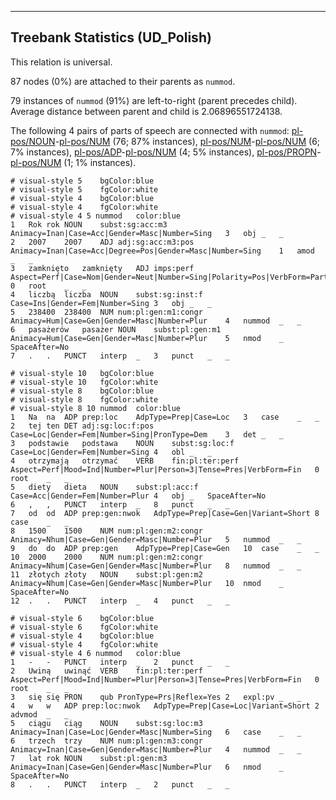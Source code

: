 

--------------------------------------------------------------------------------

## Treebank Statistics (UD_Polish)

This relation is universal.

87 nodes (0%) are attached to their parents as `nummod`.

79 instances of `nummod` (91%) are left-to-right (parent precedes child).
Average distance between parent and child is 2.06896551724138.

The following 4 pairs of parts of speech are connected with `nummod`: [pl-pos/NOUN]()-[pl-pos/NUM]() (76; 87% instances), [pl-pos/NUM]()-[pl-pos/NUM]() (6; 7% instances), [pl-pos/ADP]()-[pl-pos/NUM]() (4; 5% instances), [pl-pos/PROPN]()-[pl-pos/NUM]() (1; 1% instances).


~~~ conllu
# visual-style 5	bgColor:blue
# visual-style 5	fgColor:white
# visual-style 4	bgColor:blue
# visual-style 4	fgColor:white
# visual-style 4 5 nummod	color:blue
1	Rok	rok	NOUN	subst:sg:acc:m3	Animacy=Inan|Case=Acc|Gender=Masc|Number=Sing	3	obj	_	_
2	2007	2007	ADJ	adj:sg:acc:m3:pos	Animacy=Inan|Case=Acc|Degree=Pos|Gender=Masc|Number=Sing	1	amod	_	_
3	zamknięto	zamknięty	ADJ	imps:perf	Aspect=Perf|Case=Nom|Gender=Neut|Number=Sing|Polarity=Pos|VerbForm=Part|Voice=Pass	0	root	_	_
4	liczbą	liczba	NOUN	subst:sg:inst:f	Case=Ins|Gender=Fem|Number=Sing	3	obj	_	_
5	238400	238400	NUM	num:pl:gen:m1:congr	Animacy=Hum|Case=Gen|Gender=Masc|Number=Plur	4	nummod	_	_
6	pasażerów	pasażer	NOUN	subst:pl:gen:m1	Animacy=Hum|Case=Gen|Gender=Masc|Number=Plur	5	nmod	_	SpaceAfter=No
7	.	.	PUNCT	interp	_	3	punct	_	_

~~~


~~~ conllu
# visual-style 10	bgColor:blue
# visual-style 10	fgColor:white
# visual-style 8	bgColor:blue
# visual-style 8	fgColor:white
# visual-style 8 10 nummod	color:blue
1	Na	na	ADP	prep:loc	AdpType=Prep|Case=Loc	3	case	_	_
2	tej	ten	DET	adj:sg:loc:f:pos	Case=Loc|Gender=Fem|Number=Sing|PronType=Dem	3	det	_	_
3	podstawie	podstawa	NOUN	subst:sg:loc:f	Case=Loc|Gender=Fem|Number=Sing	4	obl	_	_
4	otrzymają	otrzymać	VERB	fin:pl:ter:perf	Aspect=Perf|Mood=Ind|Number=Plur|Person=3|Tense=Pres|VerbForm=Fin	0	root	_	_
5	diety	dieta	NOUN	subst:pl:acc:f	Case=Acc|Gender=Fem|Number=Plur	4	obj	_	SpaceAfter=No
6	,	,	PUNCT	interp	_	8	punct	_	_
7	od	od	ADP	prep:gen:nwok	AdpType=Prep|Case=Gen|Variant=Short	8	case	_	_
8	1500	1500	NUM	num:pl:gen:m2:congr	Animacy=Nhum|Case=Gen|Gender=Masc|Number=Plur	5	nummod	_	_
9	do	do	ADP	prep:gen	AdpType=Prep|Case=Gen	10	case	_	_
10	2000	2000	NUM	num:pl:gen:m2:congr	Animacy=Nhum|Case=Gen|Gender=Masc|Number=Plur	8	nummod	_	_
11	złotych	złoty	NOUN	subst:pl:gen:m2	Animacy=Nhum|Case=Gen|Gender=Masc|Number=Plur	10	nmod	_	SpaceAfter=No
12	.	.	PUNCT	interp	_	4	punct	_	_

~~~


~~~ conllu
# visual-style 6	bgColor:blue
# visual-style 6	fgColor:white
# visual-style 4	bgColor:blue
# visual-style 4	fgColor:white
# visual-style 4 6 nummod	color:blue
1	-	-	PUNCT	interp	_	2	punct	_	_
2	Uwiną	uwinąć	VERB	fin:pl:ter:perf	Aspect=Perf|Mood=Ind|Number=Plur|Person=3|Tense=Pres|VerbForm=Fin	0	root	_	_
3	się	się	PRON	qub	PronType=Prs|Reflex=Yes	2	expl:pv	_	_
4	w	w	ADP	prep:loc:nwok	AdpType=Prep|Case=Loc|Variant=Short	2	advmod	_	_
5	ciągu	ciąg	NOUN	subst:sg:loc:m3	Animacy=Inan|Case=Loc|Gender=Masc|Number=Sing	6	case	_	_
6	trzech	trzy	NUM	num:pl:gen:m3:congr	Animacy=Inan|Case=Gen|Gender=Masc|Number=Plur	4	nummod	_	_
7	lat	rok	NOUN	subst:pl:gen:m3	Animacy=Inan|Case=Gen|Gender=Masc|Number=Plur	6	nmod	_	SpaceAfter=No
8	.	.	PUNCT	interp	_	2	punct	_	_

~~~


